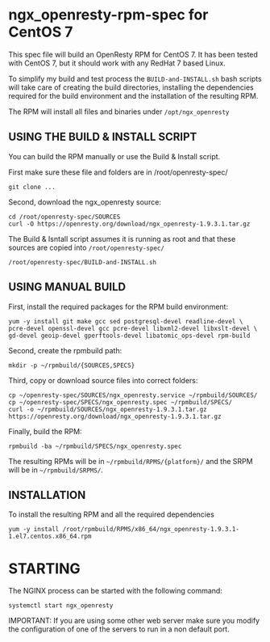 ngx_openresty-rpm-spec for CentOS 7
====================================

This spec file will build an OpenResty RPM for CentOS 7. It has been tested with CentOS 7, but it should work with any RedHat 7 based Linux.

To simplify my build and test process the `BUILD-and-INSTALL.sh` bash scripts will take care of creating the build directories, installing the dependencies
required for the build environment and the installation of the resulting RPM.

The RPM will install all files and binaries under `/opt/ngx_openresty`


USING THE BUILD & INSTALL SCRIPT
--------------------------------

You can build the RPM manually or use the Build & Install script.

First make sure these file and folders are in /root/openresty-spec/

	git clone ...

Second, download the ngx_openresty source:

	cd /root/openresty-spec/SOURCES
	curl -O https://openresty.org/download/ngx_openresty-1.9.3.1.tar.gz

The Build & Isntall script assumes it is running as root and that these sources
are copied into `/root/openresty-spec/`

	/root/openresty-spec/BUILD-and-INSTALL.sh


USING MANUAL BUILD
------------------

First, install the required packages for the RPM build environment:

	yum -y install git make gcc sed postgresql-devel readline-devel \
	pcre-devel openssl-devel gcc pcre-devel libxml2-devel libxslt-devel \
	gd-devel geoip-devel gperftools-devel libatomic_ops-devel rpm-build


Second, create the rpmbuild path:

	mkdir -p ~/rpmbuild/{SOURCES,SPECS}

Third, copy or download source files into correct folders:

	cp ~/openresty-spec/SOURCES/ngx_openresty.service ~/rpmbuild/SOURCES/
	cp ~/openresty-spec/SPECS/ngx_openresty.spec ~/rpmbuild/SPECS/
	curl -o ~/rpmbuild/SOURCES/ngx_openresty-1.9.3.1.tar.gz  https://openresty.org/download/ngx_openresty-1.9.3.1.tar.gz

Finally, build the RPM:

	rpmbuild -ba ~/rpmbuild/SPECS/ngx_openresty.spec

The resulting RPMs will be in `~/rpmbuild/RPMS/{platform}/` and the SRPM will be in `~/rpmbuild/SRPMS/`.


INSTALLATION
------------

To install the resulting RPM and all the required dependencies 

	yum -y install /root/rpmbuild/RPMS/x86_64/ngx_openresty-1.9.3.1-1.el7.centos.x86_64.rpm


STARTING
========
The NGINX process can be started with the following command:

	systemctl start ngx_openresty


IMPORTANT: If you are using some other web server make sure you modify the configuration of one of the servers to run in a non default port.

